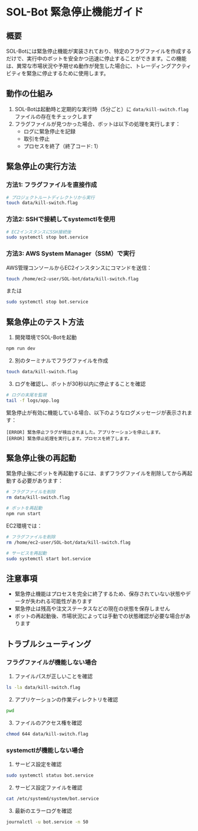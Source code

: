# SOL-Bot 緊急停止機能ガイド

## 概要

SOL-Botには緊急停止機能が実装されており、特定のフラグファイルを作成するだけで、実行中のボットを安全かつ迅速に停止することができます。この機能は、異常な市場状況や予期せぬ動作が発生した場合に、トレーディングアクティビティを緊急に停止するために使用します。

## 動作の仕組み

1. SOL-Botは起動時と定期的な実行時（5分ごと）に `data/kill-switch.flag` ファイルの存在をチェックします
2. フラグファイルが見つかった場合、ボットは以下の処理を実行します：
   - ログに緊急停止を記録
   - 取引を停止
   - プロセスを終了（終了コード: 1）

## 緊急停止の実行方法

### 方法1: フラグファイルを直接作成

```bash
# プロジェクトルートディレクトリから実行
touch data/kill-switch.flag
```

### 方法2: SSHで接続してsystemctlを使用

```bash
# EC2インスタンスにSSH接続後
sudo systemctl stop bot.service
```

### 方法3: AWS System Manager（SSM）で実行

AWS管理コンソールからEC2インスタンスにコマンドを送信：

```bash
touch /home/ec2-user/SOL-bot/data/kill-switch.flag
```

または

```bash
sudo systemctl stop bot.service
```

## 緊急停止のテスト方法

1. 開発環境でSOL-Botを起動

```bash
npm run dev
```

2. 別のターミナルでフラグファイルを作成

```bash
touch data/kill-switch.flag
```

3. ログを確認し、ボットが30秒以内に停止することを確認

```bash
# ログの末尾を監視
tail -f logs/app.log
```

緊急停止が有効に機能している場合、以下のようなログメッセージが表示されます：

```
[ERROR] 緊急停止フラグが検出されました。アプリケーションを停止します。
[ERROR] 緊急停止処理を実行します。プロセスを終了します。
```

## 緊急停止後の再起動

緊急停止後にボットを再起動するには、まずフラグファイルを削除してから再起動する必要があります：

```bash
# フラグファイルを削除
rm data/kill-switch.flag

# ボットを再起動
npm run start
```

EC2環境では：

```bash
# フラグファイルを削除
rm /home/ec2-user/SOL-bot/data/kill-switch.flag

# サービスを再起動
sudo systemctl start bot.service
```

## 注意事項

- 緊急停止機能はプロセスを完全に終了するため、保存されていない状態やデータが失われる可能性があります
- 緊急停止は残高や注文ステータスなどの現在の状態を保存しません
- ボットの再起動後、市場状況によっては手動での状態確認が必要な場合があります

## トラブルシューティング

### フラグファイルが機能しない場合

1. ファイルパスが正しいことを確認

```bash
ls -la data/kill-switch.flag
```

2. アプリケーションの作業ディレクトリを確認

```bash
pwd
```

3. ファイルのアクセス権を確認

```bash
chmod 644 data/kill-switch.flag
```

### systemctlが機能しない場合

1. サービス設定を確認

```bash
sudo systemctl status bot.service
```

2. サービス設定ファイルを確認

```bash
cat /etc/systemd/system/bot.service
```

3. 最新のエラーログを確認

```bash
journalctl -u bot.service -n 50
``` 